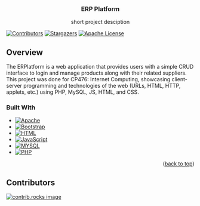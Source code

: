 <a id="readme-top"></a>
<div align="center">
  <h3 align="center">ERP Platform</h3>
  <p align="center">
    short project desciption
  </p>
</div>

[![Contributors][contributors-shield]][contributors-url]
[![Stargazers][stars-shield]][stars-url]
[![Apache License][license-shield]][license-url]


## Overview
The ERPlatform is a web application that provides users with a simple CRUD interface to login and manage products along with their related suppliers. This project was done for CP476: Internet Computing, showcasing client-server programming and technologies of the web (URLs, HTML, HTTP, applets, etc.) using PHP, MySQL, JS, HTML, and CSS.

### Built With
* [![Apache][Apache.org]][Apache-url]
* [![Bootstrap][Bootstrap.com]][Bootstrap-url]
* [![HTML][HTML.com]][HTML-url]
* [![JavaScript][JavaScript.com]][JavaScript-url]
* [![MYSQL][MYSQL.com]][MYSQL-url]
* [![PHP][PHP.net]][PHP-url]

<p align="right">(<a href="#readme-top">back to top</a>)</p>

<!-- CONTRIBUTING -->
## Contributors
<a href="https://github.com/harrisiva/ERPlatform/graphs/contributors">
  <img src="https://contrib.rocks/image?repo=harrisiva/ERPlatform" alt="contrib.rocks image" />
</a>


<!-- MARKDOWN LINKS & IMAGES -->
<!-- https://www.markdownguide.org/basic-syntax/#reference-style-links -->
[contributors-shield]: https://img.shields.io/github/contributors/harrisiva/ERPlatform.svg?style=for-the-badge
[contributors-url]: https://github.com/harrisiva/ERPlatform/graphs/contributors
[stars-shield]: https://img.shields.io/github/stars/harrisiva/ERPlatform.svg?style=for-the-badge
[stars-url]: https://github.com/github_username/harrisiva/ERPlatform
[license-shield]: https://img.shields.io/github/license/harrisiva/ERPlatform.svg?style=for-the-badge
[license-url]: https://github.com/harrisiva/ERPlatform/blob/master/LICENSE.txt
[Apache.org]: https://img.shields.io/badge/Apache-D22128?style=for-the-badge&logo=apache&logoColor=white
[Apache-url]: https://www.apache.org/
[Bootstrap.com]: https://img.shields.io/badge/Bootstrap-563D7C?style=for-the-badge&logo=bootstrap&logoColor=white
[Bootstrap-url]: https://getbootstrap.com
[HTML.com]: https://img.shields.io/badge/HTML5-E34F26?style=for-the-badge&logo=html5&logoColor=white
[HTML-url]: https://html.com
[JavaScript.com]: https://img.shields.io/badge/JavaScript-F7DF1E?style=for-the-badge&logo=javascript&logoColor=black
[JavaScript-url]: https://javascript.com/
[MYSQL.com]: https://img.shields.io/badge/MySQL-4479A1?style=for-the-badge&logo=mysql&logoColor=white
[MYSQL-url]: https://www.mysql.com/
[PHP.net]: https://img.shields.io/badge/PHP-777BB4?style=for-the-badge&logo=php&logoColor=white
[PHP-url]: https://www.php.net/
